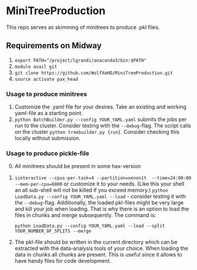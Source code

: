 # MiniTreeProduction
This repo serves as skimming of minitrees to produce .pkl files.

## Requirements on Midway
1. `export PATH="/project/lgrandi/anaconda3/bin:$PATH"`
2. `module avail git`
3. `git clone https://github.com/WolfXeHD/MiniTreeProduction.git`
4. `source activate pax_head`

### Usage to produce minitrees
1. Customize the .yaml file for your desires. Take an existing and working yaml-file as a starting point.
2. `python BatchBuilder.py --config YOUR_YAML.yaml` submits the jobs per run to the cluster. Consider testing with the `--debug`-flag. The script calls on the cluster `python treebuilder.py {run}`. Consider checking this locally without submission.

### Usage to produce pickle-file

0. All minitrees should be present in some hax-version
1. `sinteractive --cpus-per-task=4 --partition=xenon1t  --time=24:00:00 --mem-per-cpu=6000` or customize it to your needs. (Like this your shell an all sub-shell will not be killed if you exceed memory.)
   `python LoadData.py --config YOUR_YAML.yaml --load` - consider testing it with the `--debug`-flag. Additionally, the loaded pkl-files might be very large and kill your job when loading. That is why there is an option to load the files in chunks and merge subsequently. The command is:

   `python LoadData.py --config YOUR_YAML.yaml --load --split YOUR_NUMBER_OF_SPLITS --merge`

2. The pkl-file should be written in the current directory which can be extracted with the data-analysis tools of your choice. When loading the data in chunks all chunks are present. This is useful since it allows to have handy files for code development.
